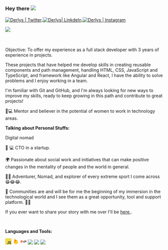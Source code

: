 
### Hey there <img src="https://media.giphy.com/media/hvRJCLFzcasrR4ia7z/giphy.gif" width="25px">

<a href="https://twitter.com/derlys_paola">
  <img align="center" alt="Derlys | Twitter" width="50px" src="https://img.icons8.com/ios-filled/50/FFFFFF/twitterx--v1.png" />
</a>

<a href="https://www.linkedin.com/in/derlysdominguez">
  <img align="center" alt="Derlys| LinkdeIn" width="50px" src="https://img.icons8.com/ios-filled/50/FFFFFF/linkedin.png" />
</a>

<a href="https://dev.to/derlys">
  <img align="center" alt="Derlys | Instagram" width="50px" src="https://img.icons8.com/ios-filled/50/FFFFFF/blog.png" />
</a>

![](file:///Users/derlys/Documents/marca%20personal/redes%20sociales/youtube/plantilla%20baner%201.svg)

<br />

Objective: To offer my experience as a full stack developer with 3 years of experience in projects.

These projects that have helped me develop skills in creating reusable components and path management, handling HTML, CSS, JavaScript and TypeScript, and framework like Angular and React, I have the ability to solve problems and I enjoy working in a team.


I'm familiar with Git and GitHub, and I'm always looking for new ways to improve my skills, ready to keep growing in this path and contribute to great projects!


󰘉💻 Mentor and believer in the potential of women to work in technology areas.
<br/>

**Talking about Personal Stuffs:**

Digital nomad

👩 💻 CTO in a startup.

🌍 Passionate about social work and initiatives that can make positive changes in the mentality of people and the world in general.

💪🏽 Adventurer, Nomad, and explorer of every extreme sport I come across 😁😂😂.

👥 Communities are and will be for me the beginning of my immersion in the technological world and I see them as a great opportunity, tool and support platform. 💪🏽

If you ever want to share your story with me over I'll be [here,](https://twitter.com/derlys_paola).

<br/>

**Languages and Tools:**

<code><img height="20" src="https://raw.githubusercontent.com/github/explore/80688e429a7d4ef2fca1e82350fe8e3517d3494d/topics/javascript/javascript.png"></code>
<code><img height="20" src="https://raw.githubusercontent.com/github/explore/80688e429a7d4ef2fca1e82350fe8e3517d3494d/topics/firebase/firebase.png"></code>
<code><img height="20" src="https://raw.githubusercontent.com/github/explore/80688e429a7d4ef2fca1e82350fe8e3517d3494d/topics/git/git.png"></code>
<code><img height="20" src="https://img.icons8.com/color/48/000000/angularjs.png"/></code>
<code><img height="20" src="https://img.icons8.com/color/48/000000/html-5.png"/></code>
<code><img height="20" src="https://img.icons8.com/color/48/000000/css3.png"/></code>
